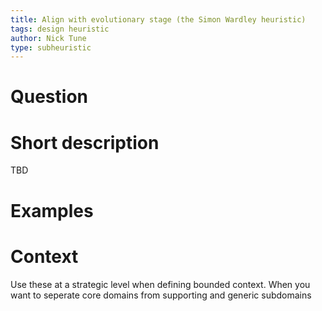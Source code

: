 ```yaml
---
title: Align with evolutionary stage (the Simon Wardley heuristic)
tags: design heuristic
author: Nick Tune
type: subheuristic
---
```

# Question

# Short description

TBD

# Examples


# Context

Use these at a strategic level when defining bounded context. When you want to seperate core domains from supporting and generic subdomains
